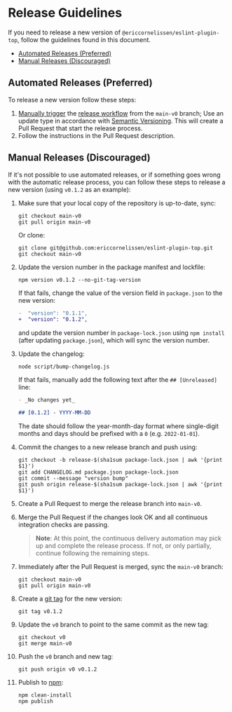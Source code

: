 # Release Guidelines

If you need to release a new version of `@ericcornelissen/eslint-plugin-top`,
follow the guidelines found in this document.

- [Automated Releases (Preferred)](#automated-releases-preferred)
- [Manual Releases (Discouraged)](#manual-releases-discouraged)

## Automated Releases (Preferred)

To release a new version follow these steps:

1. [Manually trigger] the [release workflow] from the `main-v0` branch; Use an
   update type in accordance with [Semantic Versioning]. This will create a Pull
   Request that start the release process.
1. Follow the instructions in the Pull Request description.

## Manual Releases (Discouraged)

If it's not possible to use automated releases, or if something goes wrong with
the automatic release process, you can follow these steps to release a new
version (using `v0.1.2` as an example):

1. Make sure that your local copy of the repository is up-to-date, sync:

   ```shell
   git checkout main-v0
   git pull origin main-v0
   ```

   Or clone:

   ```shell
   git clone git@github.com:ericcornelissen/eslint-plugin-top.git
   git checkout main-v0
   ```

1. Update the version number in the package manifest and lockfile:

   ```shell
   npm version v0.1.2 --no-git-tag-version
   ```

   If that fails, change the value of the version field in `package.json` to the
   new version:

   ```diff
   -  "version": "0.1.1",
   +  "version": "0.1.2",
   ```

   and update the version number in `package-lock.json` using `npm install`
   (after updating `package.json`), which will sync the version number.

1. Update the changelog:

   ```shell
   node script/bump-changelog.js
   ```

   If that fails, manually add the following text after the `## [Unreleased]`
   line:

   ```markdown
   - _No changes yet_

   ## [0.1.2] - YYYY-MM-DD
   ```

   The date should follow the year-month-day format where single-digit months
   and days should be prefixed with a `0` (e.g. `2022-01-01`).

1. Commit the changes to a new release branch and push using:

   ```shell
   git checkout -b release-$(sha1sum package-lock.json | awk '{print $1}')
   git add CHANGELOG.md package.json package-lock.json
   git commit --message "version bump"
   git push origin release-$(sha1sum package-lock.json | awk '{print $1}')
   ```

1. Create a Pull Request to merge the release branch into `main-v0`.

1. Merge the Pull Request if the changes look OK and all continuous integration
   checks are passing.

   > **Note**: At this point, the continuous delivery automation may pick up and
   > complete the release process. If not, or only partially, continue following
   > the remaining steps.

1. Immediately after the Pull Request is merged, sync the `main-v0` branch:

   ```shell
   git checkout main-v0
   git pull origin main-v0
   ```

1. Create a [git tag] for the new version:

   ```shell
   git tag v0.1.2
   ```

1. Update the `v0` branch to point to the same commit as the new tag:

   ```shell
   git checkout v0
   git merge main-v0
   ```

1. Push the `v0` branch and new tag:

   ```shell
   git push origin v0 v0.1.2
   ```

1. Publish to [npm]:

   ```shell
   npm clean-install
   npm publish
   ```

[git tag]: https://git-scm.com/book/en/v2/Git-Basics-Tagging
[manually trigger]: https://docs.github.com/en/actions/managing-workflow-runs/manually-running-a-workflow
[npm]: https://www.npmjs.com/
[release workflow]: ./.github/workflows/release.yml
[semantic versioning]: https://semver.org/spec/v2.0.0.html

